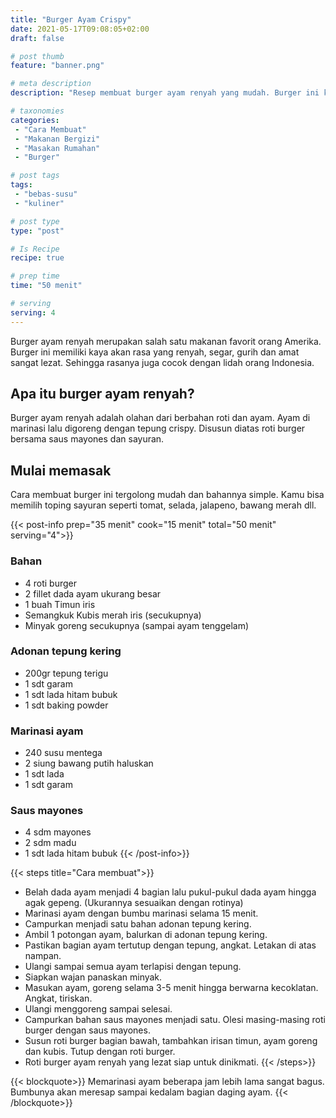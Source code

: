 ```yaml
---
title: "Burger Ayam Crispy"
date: 2021-05-17T09:08:05+02:00
draft: false

# post thumb
feature: "banner.png"

# meta description
description: "Resep membuat burger ayam renyah yang mudah. Burger ini kaya akan cita rasa dan sangat lezat."

# taxonomies
categories:
 - "Cara Membuat"
 - "Makanan Bergizi"
 - "Masakan Rumahan"
 - "Burger"

# post tags
tags:
 - "bebas-susu"
 - "kuliner"

# post type
type: "post"

# Is Recipe
recipe: true

# prep time
time: "50 menit"

# serving
serving: 4
---
```

Burger ayam renyah merupakan salah satu makanan favorit orang Amerika. Burger ini memiliki kaya akan rasa yang renyah, segar, gurih dan amat sangat lezat. Sehingga rasanya juga cocok dengan lidah orang Indonesia.

## Apa itu burger ayam renyah?

Burger ayam renyah adalah olahan dari berbahan roti dan ayam. Ayam di marinasi lalu digoreng dengan tepung crispy. Disusun diatas roti burger bersama saus mayones dan sayuran.

## Mulai memasak

Cara membuat burger ini tergolong mudah dan bahannya simple. Kamu bisa memilih toping sayuran seperti tomat, selada, jalapeno, bawang merah dll.

{{< post-info prep="35 menit" cook="15 menit" total="50 menit" serving="4">}}

### Bahan

-   4 roti burger
-   2 fillet dada ayam ukurang besar
-   1 buah Timun iris
-   Semangkuk Kubis merah iris (secukupnya)
-   Minyak goreng secukupnya (sampai ayam tenggelam)

### Adonan tepung kering

-   200gr tepung terigu
-   1 sdt garam
-   1 sdt lada hitam bubuk
-   1 sdt baking powder

### Marinasi ayam

-   240 susu mentega
-   2 siung bawang putih haluskan
-   1 sdt lada
-   1 sdt garam

### Saus mayones

-   4 sdm mayones
-   2 sdm madu
-   1 sdt lada hitam bubuk
{{< /post-info>}}

{{< steps title="Cara membuat">}}
-   Belah dada ayam menjadi 4 bagian lalu pukul-pukul dada ayam hingga agak gepeng. (Ukurannya sesuaikan dengan rotinya)
-   Marinasi ayam dengan bumbu marinasi selama 15 menit.
-   Campurkan menjadi satu bahan adonan tepung kering.
-   Ambil 1 potongan ayam, balurkan di adonan tepung kering.
-   Pastikan bagian ayam tertutup dengan tepung, angkat. Letakan di atas nampan.
-   Ulangi sampai semua ayam terlapisi dengan tepung.
-   Siapkan wajan panaskan minyak.
-   Masukan ayam, goreng selama 3-5 menit hingga berwarna kecoklatan. Angkat, tiriskan.
-   Ulangi menggoreng sampai selesai.
-   Campurkan bahan saus mayones menjadi satu. Olesi masing-masing roti burger dengan saus mayones.
-   Susun roti burger bagian bawah, tambahkan irisan timun, ayam goreng dan kubis. Tutup dengan roti burger.
-   Roti burger ayam renyah yang lezat siap untuk dinikmati.
{{< /steps>}}

{{< blockquote>}}
Memarinasi ayam beberapa jam lebih lama sangat bagus. Bumbunya akan meresap sampai kedalam bagian daging ayam.
{{< /blockquote>}}

